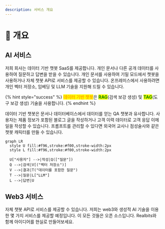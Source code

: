 ```yaml
---
description: 서비스 개요
---
```


# 🎑 개요

## AI 서비스

저희 회사는 데이터 기반 챗봇 SaaS를 제공합니다. 개인 문서나 다른 공개 데이터를 사용하여 질문하고 답변을 받을 수 있습니다. 개인 문서를 사용하여 기밀 모드에서 챗봇을 사용하거나 자체 챗봇 API로 서비스를 제공할 수 있습니다. 온프레미스에서 사용하려면 개인 벡터 저장소, 임베딩 및 LLM 기술을 지원해 드릴 수 있습니다.

{% hint style="success" %}
<mark style="color:orange;">**데이터 기반 챗봇**</mark>은 <mark style="color:green;">**RAG**</mark>(검색 보강 생성) 및 <mark style="color:green;">**TAG**</mark>(도구 보강 생성) 기술을 사용합니다.
{% endhint %}

데이터 기반 챗봇은 문서나 데이터베이스에서 데이터를 얻는 QA 챗봇과 유사합니다. 사용자는 제품 정보가 포함된 블로그 글을 작성하거나 고객 이력 데이터로 고객 응답 이메일을 작성할 수 있습니다. 프롬프트를 관리할 수 있다면 외국어 교사나 점성술사와 같은 챗봇 캐릭터를 만들 수 있습니다.

```mermaid
graph LR
  style U fill:#f96,stroke:#f00,stroke-width:2px
  style L fill:#f96,stroke:#f00,stroke-width:2px

  U["사용자"] -->|작성|Q(["질문"])
  Q -->|검색|V[("벡터 저장소")]
  V -->|결과|T("데이터를 포함한 질문")
  T -->|질문|L["LLM"]
  L -->|답변|U
```

## Web3 서비스

자체 챗봇 API로 서비스를 제공할 수 있습니다. 저희는 web3와 생성적 AI 기술을 이용한 몇 가지 서비스를 제공할 예정입니다. 이 모든 것들은 오픈 소스입니다. Realbits와 함께 아이디어를 현실로 만들어보세요.